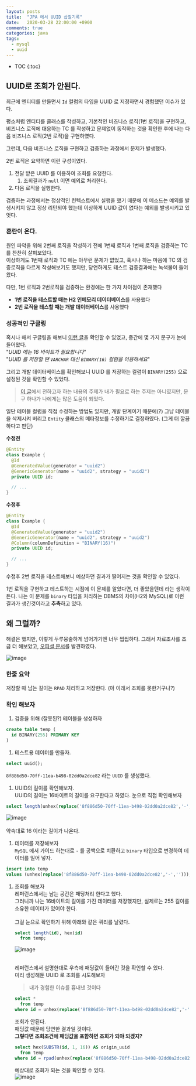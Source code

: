 ```yaml
---
layout: posts
title:  "JPA 에서 UUID 삽질기록"
date:   2020-03-28 22:00:00 +0900
comments: true
categories: java
tags: 
  - mysql
  - uuid
---
```


* TOC
{:toc}

## UUID로 조회가 안된다.

최근에 엔티티를 만들면서 `Id` 컬럼의 타입을 UUID 로 지정하면서 경험했던 이슈가 있다.

평소처럼 엔티티를 클래스를 작성하고, 기본적인 비즈니스 로직(1번 로직)을 구현하고, 비즈니스 로직에 대응하는 TC 를 작성하고 문제없이 동작하는 것을 확인한 후에 나는 다음 비즈니스 로직(2번 로직)을 구현하였다.

그런데, 다음 비즈니스 로직을 구현하고 검증하는 과정에서 문제가 발생했다.

2번 로직은 요약하면 이런 구성이였다.

1. 전달 받은 UUID 를 이용하여 조회를 요청한다.
    1. 조회결과가 `null` 이면 예외로 처리한다.
2. 다음 로직을 실행한다.

검증하는 과정에서는 정상적인 컨텍스트에서 실행을 했기 때문에 이 메소드는 예외를 발생시키지 않고 정상 리턴되야 했는데 이상하게 UUID 값이 없다는 예외를 발생시키고 있엇다.

### 혼란이 온다.

원인 파악을 위해 2번째 로직을 작성하기 전에 1번째 로직과 1번째 로직을 검증하는 TC 를 찬찬히 살펴보았다.  
이상하게도 1번째 로직과 TC 에는 아무런 문제가 없었고, 혹시나 하는 마음에 TC 의 검증로직을 다르게 작성해보기도 했지만, 당연하게도 테스트 검증결과에는 녹색불이 들어왔다.


다만, 1번 로직과 2번로직을 검증하는 환경에는 한 가지 차이점이 존재했다
- **1번 로직을 테스트할 때는 H2 인메모리 데이터베이스**를 사용했다
- **2번 로직을 테스할 때는 개발 데이터베이스**를 사용했다

### 성공적인 구글링
혹시나 해서 구글링을 해보니 [이런 글](https://phauer.com/2016/uuids-hibernate-mysql/)을 확인할 수 있었고, 중간에 몇 가지 문구가 눈에 들어왔다.  
"*UUID 에는 16 바이트가 필요합니다*"  
"*UUID 를 저장할 땐 `VARCHAR` 대신 `BINARY(16)` 컬럼을 이용하세요*"

그리고 개발 데이터베이스를 확인해보니 UUID 를 저장하는 컬럼이 `BINARY(255)` 으로 설정된 것을 확인할 수 있었다.

>[이 글](https://phauer.com/2016/uuids-hibernate-mysql/)에서 전하고자 하는 내용의 주제가 내가 필요로 하는 주제는 아니였지만, 문구 하나가 나에게는 많은 도움이 되었다.

일단 테이블 컬럼을 직접 수정하는 방법도 있지만, 개발 단계이기 때문에(?) 그냥 테이블을 삭제시켜 버리고 `Entity` 클래스의 메타정보를 수정하기로 결정하였다. (그게 더 깔끔하다고 판단)

**수정전**  
``` java
@Entity
class Example {
  @Id
  @GeneratedValue(generator = "uuid2")
  @GenericGenerator(name = "uuid2", strategy = "uuid2")
  private UUID id;

  // ...
}
```

**수정후**
``` java
@Entity
class Example {
  @Id
  @GeneratedValue(generator = "uuid2")
  @GenericGenerator(name = "uuid2", strategy = "uuid2")
  @Column(columnDefinition = "BINARY(16)")
  private UUID id;

  // ...
}
```

수정후 2번 로직을 테스트해보니 예상하던 결과가 떨어지는 것을 확인할 수 있었다.

1번 로직을 구현하고 테스트하는 시점에 이 문제를 알았다면, 더 좋았을텐데 라는 생각이 든다. 나는 이 문제를 `binary` 타입을 처리하는 DBMS의 차이(H2와 MySQL)로 이런 결과가 생긴것이라고 **추측**하고 있다.

## 왜 그럴까?
해결은 했지만, 이렇게 두루뭉술하게 넘어가기엔 너무 찝찝하다. 그래서 자료조사를 조금 더 해보았고, [오피셜 문서](https://dev.mysql.com/doc/refman/8.0/en/binary-varbinary.html)를 발견하였다.

![image](https://user-images.githubusercontent.com/25237661/77825064-49544700-714a-11ea-98bb-6298edda3a10.png)

### 한줄 요약
저장할 때 남는 길이는 `RPAD` 처리하고 저장한다. (아 이래서 조회를 못한거구나?)

### 확인 해보자
1. 검증을 위해 (잘못된?) 테이블을 생성하자
``` sql
create table temp (
  id BINARY(255) PRIMARY KEY
)
```

1. 테스트용 데이터를 만들자.
``` sql
select uuid();
```
`8f886d50-70ff-11ea-b498-02dd0a2dce82` 라는 `UUID` 를 생성했다.  

1. UUID의 길이를 확인해보자.  
UUID의 길이는 16바이트의 길이를 요구한다고 하였다. 눈으로 직접 확인해보자
``` sql
select length(unhex(replace('8f886d50-70ff-11ea-b498-02dd0a2dce82','-','')))
```
![image](https://user-images.githubusercontent.com/25237661/77825438-acdf7400-714c-11ea-9fae-955273b19a67.png)  
<br>
약속대로 16 이라는 길이가 나온다.

1. 데이터를 저장해보자  
`MySQL` 에서 가이드 하는대로 `-` 를 공백으로 치환하고 `binary` 타입으로 변경하여 데이터를 밀어 넣자.  
```sql
insert into temp 
values (unhex(replace('8f886d50-70ff-11ea-b498-02dd0a2dce82','-','')));
```

1. 조회를 해보자  
    레퍼런스에서는 남는 공간은 패딩처리 한다고 했다.  
    그러니까 나는 16바이트의 길이를 가진 데이터를 저장했지만, 실제로는 255 길이를 소유한 데이터가 있어야 한다.  
    <br>
    그걸 눈으로 확인하기 위해 아래와 같은 쿼리를 날렸다.
    ``` sql
    select length(id), hex(id)
      from temp;
    ```
    ![image](https://user-images.githubusercontent.com/25237661/77825566-6fc7b180-714d-11ea-8b53-c417115a261a.png)  
    <br>

    레퍼런스에서 설명한대로 우측에 패딩값이 들어간 것을 확인할 수 있다.  
    미리 생성해둔 UUID 로 조회를 시도해보자

    > 내가 경험한 이슈를 흉내낸 것이다  

    ``` sql
    select *
      from temp
    where id = unhex(replace('8f886d50-70ff-11ea-b498-02dd0a2dce82','-',''));
    ```
    조회가 안된다.  
    패딩값 때문에 당연한 결과일 것이다.
    <br>
    **그렇다면 조회조건에 패딩값을 포함하면 조회가 되야 되겠지?**
    ``` sql
    select hex(SUBSTR(id, 1, 16)) AS origin_uuid
      from temp
    where id = rpad(unhex(replace('8f886d50-70ff-11ea-b498-02dd0a2dce82','-','')), 255, '\0');
    ```

    예상대로 조회가 되는 것을 확인할 수 있다.  
    ![image](https://user-images.githubusercontent.com/25237661/77825850-47d94d80-714f-11ea-94f2-4068c05b2f1e.png)
